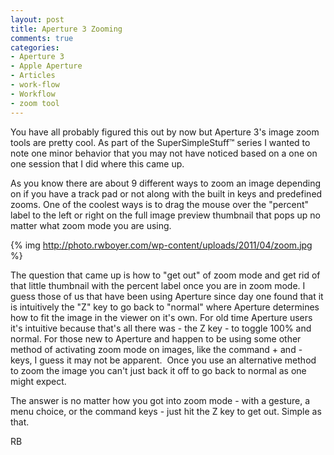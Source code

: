 ```yaml
---
layout: post
title: Aperture 3 Zooming
comments: true
categories:
- Aperture 3
- Apple Aperture
- Articles
- work-flow
- Workflow
- zoom tool
---
```

You have all probably figured this out by now but Aperture 3's image zoom tools are pretty cool. As part of the SuperSimpleStuff™ series I wanted to note one minor behavior that you may not have noticed based on a one on one session that I did where this came up.

As you know there are about 9 different ways to zoom an image depending on if you have a track pad or not along with the built in keys and predefined zooms. One of the coolest ways is to drag the mouse over the "percent" label to the left or right on the full image preview thumbnail that pops up no matter what zoom mode you are using.

{% img http://photo.rwboyer.com/wp-content/uploads/2011/04/zoom.jpg %}

The question that came up is how to "get out" of zoom mode and get rid of that little thumbnail with the percent label once you are in zoom mode. I guess those of us that have been using Aperture since day one found that it is intuitively the "Z" key to go back to "normal" where Aperture determines how to fit the image in the viewer on it's own. For old time Aperture users it's intuitive because that's all there was - the Z key - to toggle 100% and normal. For those new to Aperture and happen to be using some other method of activating zoom mode on images, like the command + and - keys, I guess it may not be apparent.  Once you use an alternative method to zoom the image you can't just back it off to go back to normal as one might expect.

The answer is no matter how you got into zoom mode - with a gesture, a menu choice, or the command keys - just hit the Z key to get out. Simple as that.

RB